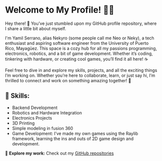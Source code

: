 # Welcome to My Profile! 🎉👋

Hey there! 🎉 You’ve just stumbled upon my GitHub profile repository, where I share a little bit about myself.

I'm Yamil Serrano, alias Nekyro (some people call me Neo or Neky), a tech enthusiast and aspiring software engineer from the University of Puerto Rico, Mayagüez. This space is a cozy hub for all my passions programming, electronics, robotics, and a bit of game development. Whether it’s coding, tinkering with hardware, or creating cool games, you’ll find it all here! ☕️

Feel free to dive in and explore my skills, projects, and all the exciting things I’m working on. Whether you’re here to collaborate, learn, or just say hi, I’m thrilled to connect and work on something amazing together! 🚀
## 🔧 Skills:
- Backend Development
- Robotics and Hardware Integration
- Electronics Projects
- 3D Printing
- Simple modeling in fusion 360
- Game Development: I’ve made my own games using the Raylib framework, learning the ins and outs of 2D game design and development.

🔗 **Explore my work:**
Check out my [GitHub repositories](https://github.com/Yamil-Serrano)
